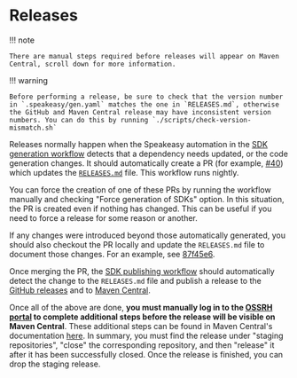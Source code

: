 #  Releases

!!! note

    There are manual steps required before releases will appear on Maven Central, scroll down for more information.

!!! warning

    Before performing a release, be sure to check that the version number in `.speakeasy/gen.yaml` matches the one in `RELEASES.md`, otherwise the GitHub and Maven Central release may have inconsistent version numbers. You can do this by running `./scripts/check-version-mismatch.sh`

Releases normally happen when the Speakeasy automation in the [SDK generation workflow](https://github.com/StyraInc/opa-java/blob/main/.github/workflows/sdk_generation.yaml) detects that a dependency needs updated, or the code generation changes. It should automatically create a PR (for example, [#40](https://github.com/StyraInc/opa-java/pull/40)) which updates the [`RELEASES.md`](https://github.com/StyraInc/opa-java/blob/main/RELEASES.md) file. This workflow runs nightly.

You can force the creation of one of these PRs by running the workflow manually and checking "Force generation of SDKs" option. In this situation, the PR is created even if nothing has changed. This can be useful if you need to force a release for some reason or another.

If any changes were introduced beyond those automatically generated, you should also checkout the PR locally and update the `RELEASES.md` file to document those changes. For an example, see [87f45e6](https://github.com/StyraInc/opa-java/pull/44/commits/87f45e6161ee9c0d38cc3093b7d8483be6c19fa5).

Once merging the PR, the [SDK publishing workflow](https://github.com/StyraInc/opa-java/blob/main/.github/workflows/sdk_publish.yaml) should automatically detect the change to the `RELEASES.md` file and publish a release to the [GitHub releases](https://github.com/StyraInc/opa-java/releases) and to [Maven Central](https://central.sonatype.com/artifact/com.styra/opa).

Once all of the above are done, **you must manually log in to the [OSSRH portal](https://s01.oss.sonatype.org/) to complete additional steps before the release will be visible on Maven Central**. These additional steps can be found in Maven Central's documentation [here](https://central.sonatype.org/publish/release). In summary, you must find the release under "staging repositories", "close" the corresponding repository, and then "release" it after it has been successfully closed. Once the release is finished, you can drop the staging release.

